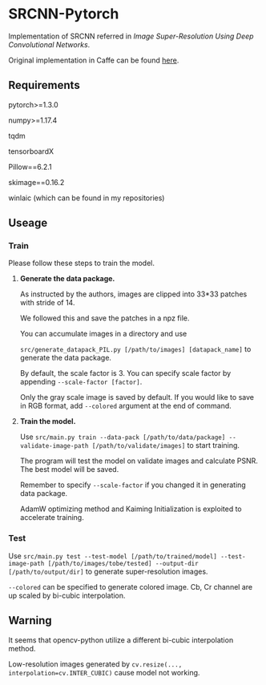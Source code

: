# SRCNN-Pytorch

Implementation of SRCNN referred in *Image Super-Resolution Using Deep Convolutional Networks*. 

Original implementation in Caffe can be found [here](http://mmlab.ie.cuhk.edu.hk/projects/SRCNN.html).



## Requirements

pytorch>=1.3.0

numpy>=1.17.4

tqdm

tensorboardX

Pillow==6.2.1

skimage==0.16.2

winlaic (which can be found in my repositories)



## Useage

### Train

Please follow these steps to train the model.

1. **Generate the data package.**

   As instructed by the authors, images are clipped into 33*33 patches with stride of 14.

   We followed this and save the patches in a npz file.

   You can accumulate images in a directory and use

    `src/generate_datapack_PIL.py [/path/to/images] [datapack_name]` to generate the data package.

   By default, the scale factor is 3. You can specify scale factor by appending `--scale-factor [factor]`.

   Only the gray scale image is saved by default. If you would like to save in RGB format, add `--colored` argument at the end of command.

2. **Train the model.**

   Use `src/main.py train --data-pack [/path/to/data/package] --validate-image-path [/path/to/validate/images]` to start training. 

   The program will test the model on validate images and calculate PSNR. The best model will be saved.

   Remember to specify `--scale-factor` if you changed it in generating data package.

   AdamW optimizing method and Kaiming Initialization is exploited to accelerate training.

### Test

Use `src/main.py test --test-model [/path/to/trained/model] --test-image-path [/path/to/images/tobe/tested] --output-dir [/path/to/output/dir]` to generate super-resolution images. 

`--colored` can be specified to generate colored image. Cb, Cr channel are up scaled by bi-cubic interpolation. 



## Warning

It seems that opencv-python utilize a different bi-cubic interpolation method. 

Low-resolution images generated by `cv.resize(..., interpolation=cv.INTER_CUBIC)` cause model not working.